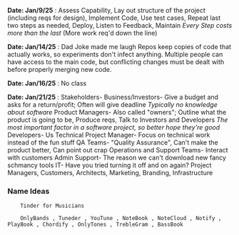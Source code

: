 **Date: Jan/9/25** : Assess Capability, Lay out structure of the project (including reqs for design),
                    Implement Code, Use test cases, Repeat last two steps as needed, Deploy, Listen to
                    Feedback, Maintain
                    _Every Step costs more than the last_
                    (More work req'd down the line)

**Date: Jan/14/25** : Dad Joke made me laugh
                    Repos keep copies of code that actually works, so experiments don't infect anything.
                    Multiple people can have access to the main code, but conflicting changes must be dealt with
                    before properly merging new code.

**Date: Jan/16/25** : No class

**Date: Jan/21/25** : Stakeholders-
                    Business/Investors- Give a budget and asks for a return/profit; Often will give deadline
                        _Typically no knowledge about software_
                    Product Managers- Also called "owners"; Outline what the product is going to be, Produce reqs,
                        Talk to Investors and Developers
                        _The most important factor in a software project, so better hope they're good_
                    Developers- Us
                    Technical Project Manager- Focus on technical work instead of the fun stuff
                    QA Teams- "Quality Assurance", Can't make the product better, Can point out crap
                    Operations and Support Teams- Interact with customers
                    Admin Support- The reason we can't download new fancy schmancy tools
                    IT- Have you tried turning it off and on again?
                    Project Managers, Customers, Architects, Marketing, Branding, Infrastructure
                    
### Name Ideas
        Tinder for Musicians

        OnlyBands , Tuneder , YouTune , NoteBook , NoteCloud , Notify , PlayBook , Chordify , OnlyTones , TrebleGram , BassBook
